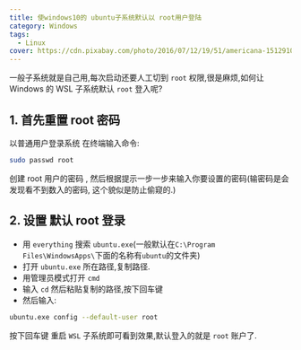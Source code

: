 ```yaml
---
title: 使windows10的 ubuntu子系统默认以 root用户登陆
category: Windows
tags:
  - Linux
cover: https://cdn.pixabay.com/photo/2016/07/12/19/51/americana-1512910_960_720.png
---
```


一般子系统就是自己用,每次启动还要人工切到 `root` 权限,很是麻烦,如何让 Windows 的 WSL 子系统默认 `root` 登入呢?

## 1. 首先重置 root 密码

以普通用户登录系统
在终端输入命令:

```bash
sudo passwd root
```

创建 root 用户的密码 , 然后根据提示一步一步来输入你要设置的密码(输密码是会发现看不到数入的密码, 这个貌似是防止偷窥的.)

## 2. 设置 默认 root 登录

- 用 `everything` 搜索 `ubuntu.exe`(一般默认在`C:\Program Files\WindowsApps\`下面的名称有`ubuntu`的文件夹)
- 打开 `ubuntu.exe` 所在路径,复制路径.
- 用管理员模式打开 `cmd`
- 输入 `cd` 然后粘贴复制的路径,按下回车键
- 然后输入:

```bash
ubuntu.exe config --default-user root
```

按下回车键
重启 `WSL` 子系统即可看到效果,默认登入的就是 `root` 账户了.
